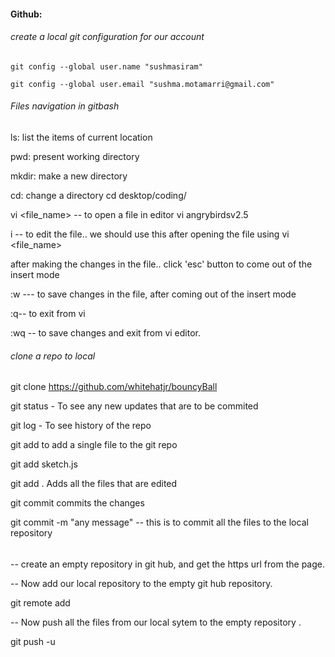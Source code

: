 #### Github:

###### create a local git configuration for our account



```
git config --global user.name "sushmasiram"

git config --global user.email "sushma.motamarri@gmail.com"
```



###### Files navigation in gitbash

ls: list the items of current location

pwd: present working directory

mkdir: make a new directory

cd: change a directory
cd desktop/coding/

vi <file_name> -- to open a file in editor
vi angrybirdsv2.5

i -- to edit the file.. we should use this after opening the file using vi <file_name>

after making the changes in the file.. click 'esc' button to come out of the insert mode

:w --- to save changes in the file, after coming out of the insert mode

:q-- to exit from vi

:wq -- to save changes and exit from vi editor.



###### clone a repo to local

git clone https://github.com/whitehatjr/bouncyBall

git status - To see any new updates that are to be commited

git log - To see history of the repo

git add <filename> to add a single file to the git repo

git add sketch.js

git add .   Adds all the files that are edited

git commit     commits the changes

git commit -m "any message" -- this is to commit all the files to the local repository 

###### 


-- create an empty repository in git hub, and get the https url from the page.

-- Now add our local repository to the empty git hub repository.

 git remote add <empty repository name> <empty repository url>

-- Now push all the files from our local sytem to the empty repository .

git push -u <empty repository name> 
